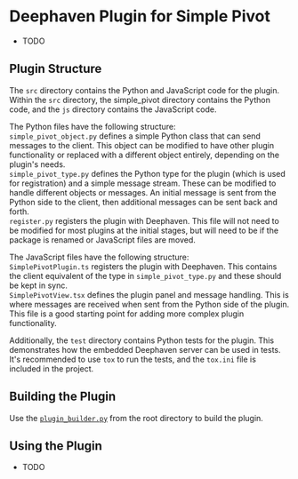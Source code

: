 # Deephaven Plugin for Simple Pivot

- TODO

## Plugin Structure

The `src` directory contains the Python and JavaScript code for the plugin.  
Within the `src` directory, the simple_pivot directory contains the Python code, and the `js` directory contains the JavaScript code.  

The Python files have the following structure:  
`simple_pivot_object.py` defines a simple Python class that can send messages to the client. This object can be modified to have other plugin functionality or replaced with a different object entirely, depending on the plugin's needs.  
`simple_pivot_type.py` defines the Python type for the plugin (which is used for registration) and a simple message stream. These can be modified to handle different objects or messages. An initial message is sent from the Python side to the client, then additional messages can be sent back and forth.  
`register.py` registers the plugin with Deephaven. This file will not need to be modified for most plugins at the initial stages, but will need to be if the package is renamed or JavaScript files are moved.

The JavaScript files have the following structure:  
`SimplePivotPlugin.ts` registers the plugin with Deephaven. This contains the client equivalent of the type in `simple_pivot_type.py` and these should be kept in sync.  
`SimplePivotView.tsx` defines the plugin panel and message handling. This is where messages are received when sent from the Python side of the plugin. This file is a good starting point for adding more complex plugin functionality.  

Additionally, the `test` directory contains Python tests for the plugin. This demonstrates how the embedded Deephaven server can be used in tests.  
It's recommended to use `tox` to run the tests, and the `tox.ini` file is included in the project.  

## Building the Plugin

Use the [`plugin_builder.py`](../../README.md#using-plugin_builderpy) from the root directory to build the plugin.

## Using the Plugin

- TODO